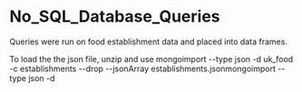# No_SQL_Database_Queries

Queries were run on food establishment data and placed into data frames. 

To load the the json file, unzip and use mongoimport --type json -d uk_food -c establishments --drop --jsonArray establishments.jsonmongoimport --type json -d

